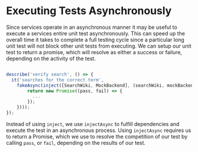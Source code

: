 # Executing Tests Asynchronously

Since services operate in an asynchronous manner it may be useful to execute a services entire unit test asynchronously. This can speed up the overall time it takes to complete a full testing cycle since a particular long unit test will not block other unit tests from executing. We can setup our unit test to return a promise, which will resolve as either a success or failure, depending on the activity of the test.


```js

describe('verify search', () => {
  it('searches for the correct term',
    fakeAsync(inject([SearchWiki, MockBackend], (searchWiki, mockBackend) => {
        return new Promise((pass, fail) => {
          ...
        });
    })));
});
```

Instead of using `inject`, we use `injectAsync` to fulfill dependencies and execute the test in an asynchronous process. Using `injectAsync` requires us to return a Promise, which we use to resolve the competition of our test by calling `pass`, or `fail`, depending on the results of our test.
